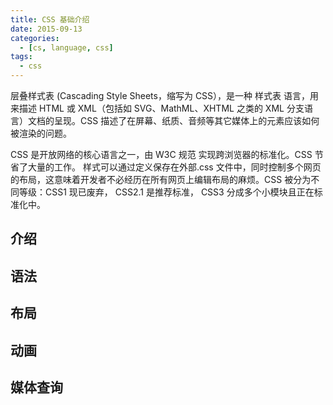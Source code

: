 ```yaml
---
title: CSS 基础介绍
date: 2015-09-13
categories:
  - [cs, language, css]
tags:
  - css
---
```


层叠样式表 (Cascading Style Sheets，缩写为 CSS），是一种 样式表 语言，用来描述 HTML 或 XML（包括如 SVG、MathML、XHTML 之类的 XML 分支语言）文档的呈现。CSS 描述了在屏幕、纸质、音频等其它媒体上的元素应该如何被渲染的问题。

CSS 是开放网络的核心语言之一，由 W3C 规范 实现跨浏览器的标准化。CSS 节省了大量的工作。 样式可以通过定义保存在外部.css 文件中，同时控制多个网页的布局，这意味着开发者不必经历在所有网页上编辑布局的麻烦。CSS 被分为不同等级：CSS1 现已废弃， CSS2.1 是推荐标准， CSS3 分成多个小模块且正在标准化中。

## 介绍

## 语法

## 布局

## 动画

## 媒体查询
